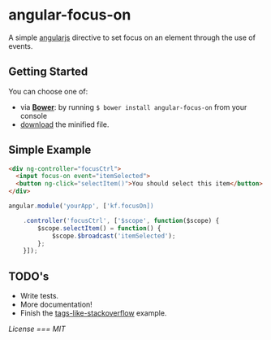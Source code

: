 # angular-focus-on

A simple [angularjs](http://angularjs.org/) directive to set focus on an element through the use of events.

## Getting Started

You can choose one of:

- via **[Bower](http://bower.io/)**: by running `$ bower install angular-focus-on` from your console
- [download](dist/focus-on.js) the minified file.


## Simple Example


```html
<div ng-controller="focusCtrl">
  <input focus-on event="itemSelected">
  <button ng-click="selectItem()">You should select this item</button>
</div>
```

```javascript
angular.module('yourApp', ['kf.focusOn])

    .controller('focusCtrl', ['$scope', function($scope) {
        $scope.selectItem() = function() {
            $scope.$broadcast('itemSelected');
        };
    }]);
```

## TODO's

- Write tests.
- More documentation!
- Finish the [tags-like-stackoverflow](demo/tags-like-stack-overflow) example.

*License === MIT*